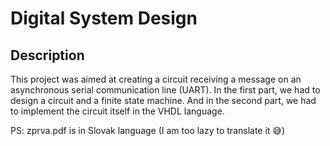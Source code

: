 # Digital System Design

## Description

This project was aimed at creating a circuit receiving a message on an asynchronous serial communication line (UART).
In the first part, we had to design a circuit and a finite state machine.
And in the second part, we had to implement the circuit itself in the VHDL language.

PS: zprva.pdf is in Slovak language (I am too lazy to translate it 😅)
